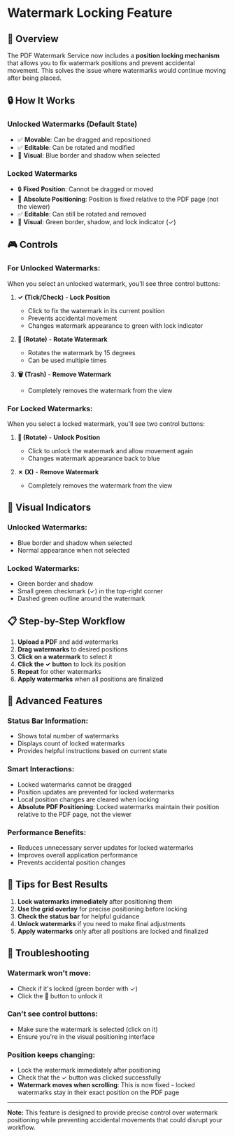 # Watermark Locking Feature

## 🎯 Overview

The PDF Watermark Service now includes a **position locking mechanism** that allows you to fix watermark positions and prevent accidental movement. This solves the issue where watermarks would continue moving after being placed.

## 🔒 How It Works

### **Unlocked Watermarks (Default State)**
- ✅ **Movable**: Can be dragged and repositioned
- ✅ **Editable**: Can be rotated and modified
- 🎨 **Visual**: Blue border and shadow when selected

### **Locked Watermarks**
- 🔒 **Fixed Position**: Cannot be dragged or moved
- 📍 **Absolute Positioning**: Position is fixed relative to the PDF page (not the viewer)
- ✅ **Editable**: Can still be rotated and removed
- 🎨 **Visual**: Green border, shadow, and lock indicator (✓)

## 🎮 Controls

### **For Unlocked Watermarks:**
When you select an unlocked watermark, you'll see three control buttons:

1. **✓ (Tick/Check)** - **Lock Position**
   - Click to fix the watermark in its current position
   - Prevents accidental movement
   - Changes watermark appearance to green with lock indicator

2. **🔄 (Rotate)** - **Rotate Watermark**
   - Rotates the watermark by 15 degrees
   - Can be used multiple times

3. **🗑️ (Trash)** - **Remove Watermark**
   - Completely removes the watermark from the view

### **For Locked Watermarks:**
When you select a locked watermark, you'll see two control buttons:

1. **🔄 (Rotate)** - **Unlock Position**
   - Click to unlock the watermark and allow movement again
   - Changes watermark appearance back to blue

2. **✗ (X)** - **Remove Watermark**
   - Completely removes the watermark from the view

## 🎨 Visual Indicators

### **Unlocked Watermarks:**
- Blue border and shadow when selected
- Normal appearance when not selected

### **Locked Watermarks:**
- Green border and shadow
- Small green checkmark (✓) in the top-right corner
- Dashed green outline around the watermark

## 📋 Step-by-Step Workflow

1. **Upload a PDF** and add watermarks
2. **Drag watermarks** to desired positions
3. **Click on a watermark** to select it
4. **Click the ✓ button** to lock its position
5. **Repeat** for other watermarks
6. **Apply watermarks** when all positions are finalized

## 🔧 Advanced Features

### **Status Bar Information:**
- Shows total number of watermarks
- Displays count of locked watermarks
- Provides helpful instructions based on current state

### **Smart Interactions:**
- Locked watermarks cannot be dragged
- Position updates are prevented for locked watermarks
- Local position changes are cleared when locking
- **Absolute PDF Positioning**: Locked watermarks maintain their position relative to the PDF page, not the viewer

### **Performance Benefits:**
- Reduces unnecessary server updates for locked watermarks
- Improves overall application performance
- Prevents accidental position changes

## 🚀 Tips for Best Results

1. **Lock watermarks immediately** after positioning them
2. **Use the grid overlay** for precise positioning before locking
3. **Check the status bar** for helpful guidance
4. **Unlock watermarks** if you need to make final adjustments
5. **Apply watermarks** only after all positions are locked and finalized

## 🐛 Troubleshooting

### **Watermark won't move:**
- Check if it's locked (green border with ✓)
- Click the 🔄 button to unlock it

### **Can't see control buttons:**
- Make sure the watermark is selected (click on it)
- Ensure you're in the visual positioning interface

### **Position keeps changing:**
- Lock the watermark immediately after positioning
- Check that the ✓ button was clicked successfully
- **Watermark moves when scrolling**: This is now fixed - locked watermarks stay in their exact position on the PDF page

---

**Note:** This feature is designed to provide precise control over watermark positioning while preventing accidental movements that could disrupt your workflow.
